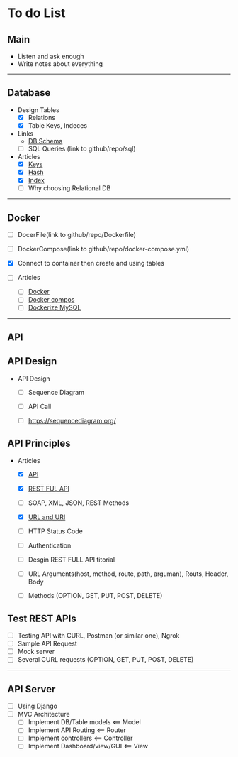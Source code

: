 ﻿# To do List 


## Main
- Listen and ask enough
- Write notes about everything

---

## Database

- Design Tables
  - [x] Relations
  - [x] Table Keys, Indeces
- Links
  - [DB Schema](https://lucid.app/lucidchart/invitations/accept/inv_2d7b86ff-b39e-4ed2-bda8-2592cd913855)
  - [ ] SQL Queries (link to github/repo/sql)
- Articles 
  - [x] [Keys](https://vrgl.ir/ML2Zt)
  - [x] [Hash](https://vrgl.ir/uKEzm)
  - [x] [Index](https://vrgl.ir/vVDXM)
  - [ ] Why choosing Relational DB

---

## Docker
  - [ ] DocerFile(link to github/repo/Dockerfile)
  - [ ] DockerCompose(link to github/repo/docker-compose.yml)
  - [x] Connect to container then create and using tables 

  - [ ] Articles
    - [ ] [Docker](https://vrgl.ir/Ke9TG)
    - [ ] [Docker compos](https://vrgl.ir/Yjxu9)
    - [ ] [Dockerize MySQL](https://vrgl.ir/Yhzw9)

--- 

## API

## API Design

- API Design
  - [ ] Sequence Diagram
  - [ ] API Call
  - [ ] https://sequencediagram.org/


## API Principles
- Articles
  - [x] [API](https://vrgl.ir/sbeRs)
  - [x] [REST FUL API](https://virgool.io/@majidpv/rest-api-and-restful-api-tr8qkw23huwz)
  - [ ] SOAP, XML, JSON, REST Methods
  - [x] [URL and URI](https://vrgl.ir/CI2gH)
  - [ ] HTTP Status Code
  - [ ] Authentication
  - [ ] Desgin REST FULL API titorial
  - [ ] URL Arguments(host, method, route, path, arguman), Routs, Header, Body
  - [ ] Methods (OPTION, GET, PUT, POST, DELETE)


## Test REST APIs
  - [ ] Testing API with CURL, Postman (or similar one), Ngrok
  - [ ] Sample API Request
  - [ ] Mock server
  - [ ] Several CURL requests (OPTION, GET, PUT, POST, DELETE)

---

## API Server
  - [ ] Using Django
  - [ ] MVC Architecture
    - [ ] Implement DB/Table models     <== Model
    - [ ] Implement API Routing         <== Router
    - [ ] Implement controllers         <== Controller
    - [ ] Implement Dashboard/view/GUI  <== View
